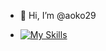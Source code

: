 - 👋 Hi, I’m @aoko29


- [![My Skills](https://skillicons.dev/icons?i=visualstudio,vscode,idea,eclipse,ps,ai,pr,ae,blender,unity,flutter&perline=4)](https://skillicons.dev)


<!---
aoko29/aoko29 is a ✨ special ✨ repository because its `README.md` (this file) appears on your GitHub profile.
You can click the Preview link to take a look at your changes.
--->
